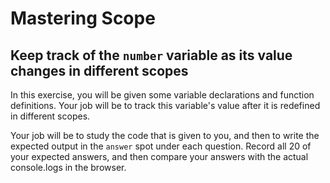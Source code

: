 # Mastering Scope

## Keep track of the `number` variable as its value changes in different scopes

In this exercise, you will be given some variable declarations and function definitions. Your job will be to track this variable's value after it is redefined in different scopes.

Your job will be to study the code that is given to you, and then to write the expected output in the `answer` spot under each question. Record all 20 of your expected answers, and then compare your answers with the actual console.logs in the browser. 
